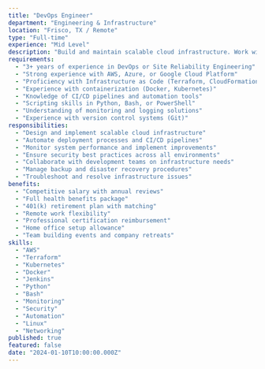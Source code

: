 ```yaml
---
title: "DevOps Engineer"
department: "Engineering & Infrastructure"
location: "Frisco, TX / Remote"
type: "Full-time"
experience: "Mid Level"
description: "Build and maintain scalable cloud infrastructure. Work with AWS, Docker, Kubernetes, and automation tools to ensure reliable, secure platforms."
requirements:
  - "3+ years of experience in DevOps or Site Reliability Engineering"
  - "Strong experience with AWS, Azure, or Google Cloud Platform"
  - "Proficiency with Infrastructure as Code (Terraform, CloudFormation)"
  - "Experience with containerization (Docker, Kubernetes)"
  - "Knowledge of CI/CD pipelines and automation tools"
  - "Scripting skills in Python, Bash, or PowerShell"
  - "Understanding of monitoring and logging solutions"
  - "Experience with version control systems (Git)"
responsibilities:
  - "Design and implement scalable cloud infrastructure"
  - "Automate deployment processes and CI/CD pipelines"
  - "Monitor system performance and implement improvements"
  - "Ensure security best practices across all environments"
  - "Collaborate with development teams on infrastructure needs"
  - "Manage backup and disaster recovery procedures"
  - "Troubleshoot and resolve infrastructure issues"
benefits:
  - "Competitive salary with annual reviews"
  - "Full health benefits package"
  - "401(k) retirement plan with matching"
  - "Remote work flexibility"
  - "Professional certification reimbursement"
  - "Home office setup allowance"
  - "Team building events and company retreats"
skills:
  - "AWS"
  - "Terraform"
  - "Kubernetes"
  - "Docker"
  - "Jenkins"
  - "Python"
  - "Bash"
  - "Monitoring"
  - "Security"
  - "Automation"
  - "Linux"
  - "Networking"
published: true
featured: false
date: "2024-01-10T10:00:00.000Z"
---
```

